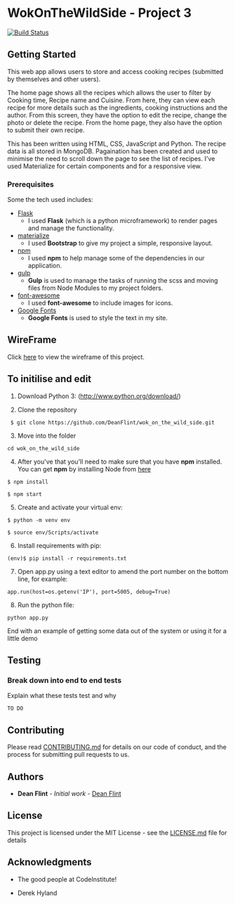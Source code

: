 # WokOnTheWildSide - Project 3

[![Build Status](https://travis-ci.org/DeanFlint/wok_on_the_wild_side.svg?branch=master)](https://travis-ci.org/DeanFlint/wok_on_the_wild_side)

## Getting Started

This web app allows users to store and access cooking recipes (submitted by themselves and other users). 

The home page shows all the recipes which allows the user to filter by Cooking time, Recipe name and Cuisine. 
From here, they can view each recipe for more details such as the ingredients, cooking instructions and the author. 
From this screen, they have the option to edit the recipe, change the photo or delete the recipe. 
From the home page, they also have the option to submit their own recipe.

This has been written using HTML, CSS, JavaScript and Python. 
The recipe data is all stored in MongoDB. 
Pagaination has been created and used to minimise the need to scroll down the page to see the list of recipes. 
I've used Materialize for certain components and for a responsive view.

### Prerequisites

Some the tech used includes:

- [Flask](http://flask.pocoo.org/)
    - I used **Flask** (which is a python microframework) to render pages and manage the functionality.
- [materialize](https://materializecss.com/)
    - I used **Bootstrap** to give my project a simple, responsive layout.
- [npm](https://www.npmjs.com/)
    - I used **npm** to help manage some of the dependencies in our application.
- [gulp](https://gulpjs.com/)
    - **Gulp** is used to manage the tasks of running the scss and moving files from Node Modules to my project folders.
- [font-awesome](http://fontawesome.io/)
    - I used **font-awesome** to include images for icons.
- [Google Fonts](https://fonts.google.com/) 
    - **Google Fonts** is used to style the text in my site.

## WireFrame

Click [here](wireframe.pdf) to view the wireframe of this project.

## To initilise and edit

1. Download Python 3: (http://www.python.org/download/)

2. Clone the repository 

``` $ git clone https://github.com/DeanFlint/wok_on_the_wild_side.git```

3. Move into the folder

``` cd wok_on_the_wild_side ```

4. After you've that you'll need to make sure that you have **npm** installed. You can get **npm** by installing Node from [here](https://nodejs.org/en/)

``` $ npm install ```

``` $ npm start ```


5. Create and activate your virtual env:

``` $ python -m venv env ```

``` $ source env/Scripts/activate ```

6. Install requirements with pip:

``` (env)$ pip install -r requirements.txt ```

7. Open app.py using a text editor to amend the port number on the bottom line, for example:

``` app.run(host=os.getenv('IP'), port=5005, debug=True) ```

8. Run the python file:

``` python app.py ```

End with an example of getting some data out of the system or using it for a little demo

## Testing

### Break down into end to end tests

Explain what these tests test and why

```
TO DO
```

## Contributing

Please read [CONTRIBUTING.md](https://gist.github.com/PurpleBooth/b24679402957c63ec426) for details on our code of conduct, and the process for submitting pull requests to us.

## Authors

* **Dean Flint** - *Initial work* - [Dean Flint](https://github.com/DeanFlint)


## License

This project is licensed under the MIT License - see the [LICENSE.md](LICENSE.md) file for details

## Acknowledgments

* The good people at CodeInstitute!

* Derek Hyland
